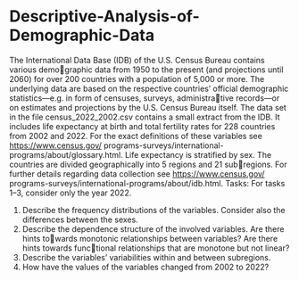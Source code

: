 # Descriptive-Analysis-of-Demographic-Data

The International Data Base (IDB) of the U.S. Census Bureau contains various demographic data from 1950 to the present (and projections until 2060) for over 200 countries
with a population of 5,000 or more. The underlying data are based on the respective
countries’ official demographic statistics—e.g. in form of censuses, surveys, administrative records—or on estimates and projections by the U.S. Census Bureau itself.
The data set in the file census_2022_2002.csv contains a small extract from the IDB.
It includes life expectancy at birth and total fertility rates for 228 countries from 2002
and 2022. For the exact definitions of these variables see https://www.census.gov/
programs-surveys/international-programs/about/glossary.html. Life expectancy
is stratified by sex. The countries are divided geographically into 5 regions and 21 subregions. For further details regarding data collection see https://www.census.gov/
programs-surveys/international-programs/about/idb.html.
Tasks:
For tasks 1–3, consider only the year 2022.
1. Describe the frequency distributions of the variables. Consider also the differences
between the sexes.
2. Describe the dependence structure of the involved variables. Are there hints towards monotonic relationships between variables? Are there hints towards functional relationships that are monotone but not linear?
3. Describe the variables’ variabilities within and between subregions.
4. How have the values of the variables changed from 2002 to 2022?
